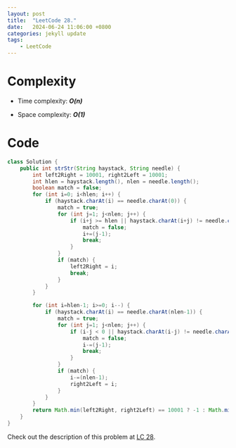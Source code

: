 ```yaml
---
layout: post
title:  "LeetCode 28."
date:   2024-06-24 11:06:00 +0800
categories: jekyll update
tags: 
    - LeetCode
---
```


# Complexity
- Time complexity: ***O(n)***

- Space complexity: ***O(1)***

# Code
```java
class Solution {
    public int strStr(String haystack, String needle) {
        int left2Right = 10001, right2Left = 10001;
        int hlen = haystack.length(), nlen = needle.length();
        boolean match = false;
        for (int i=0; i<hlen; i++) {
            if (haystack.charAt(i) == needle.charAt(0)) {
                match = true;
                for (int j=1; j<nlen; j++) {
                    if (i+j >= hlen || haystack.charAt(i+j) != needle.charAt(j)) {
                        match = false;
                        i+=(j-1);
                        break;
                    }
                }
                if (match) {
                    left2Right = i;
                    break;
                }
            }
        }

        for (int i=hlen-1; i>=0; i--) {
            if (haystack.charAt(i) == needle.charAt(nlen-1)) {
                match = true;
                for (int j=1; j<nlen; j++) {
                    if (i-j < 0 || haystack.charAt(i-j) != needle.charAt(nlen-1-j)) {
                        match = false;
                        i-=(j-1);
                        break;
                    }
                }
                if (match) {
                    i-=(nlen-1);
                    right2Left = i;
                }
            }
        }
        return Math.min(left2Right, right2Left) == 10001 ? -1 : Math.min(left2Right, right2Left);
    }
}
```

Check out the description of this problem at [LC 28][LC-28].

[LC-28]: https://leetcode.com/problems/find-the-index-of-the-first-occurrence-in-a-string/description
